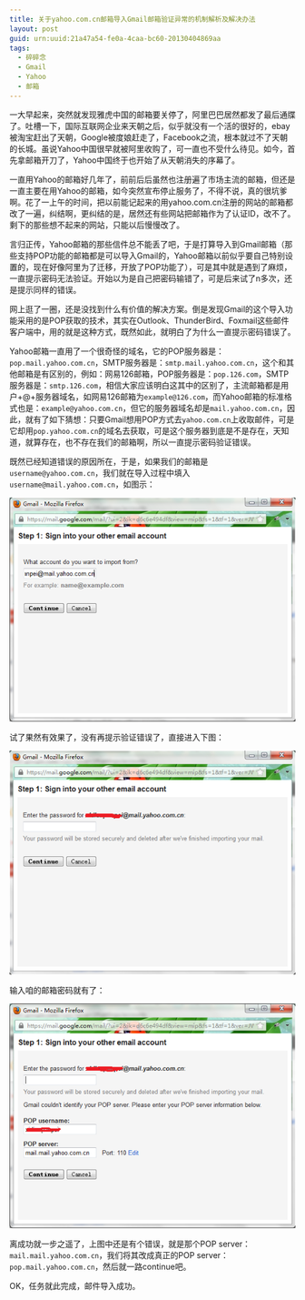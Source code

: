 ```yaml
---
title: 关于yahoo.com.cn邮箱导入Gmail邮箱验证异常的机制解析及解决办法
layout: post
guid: urn:uuid:21a47a54-fe0a-4caa-bc60-20130404869aa
tags:
  - 碎碎念
  - Gmail
  - Yahoo
  - 邮箱
---
```


一大早起来，突然就发现雅虎中国的邮箱要关停了，阿里巴巴居然都发了最后通牒了。吐槽一下，国际互联网企业来天朝之后，似乎就没有一个活的很好的，ebay被淘宝赶出了天朝，Google被度娘赶走了，Facebook之流，根本就过不了天朝的长城。虽说Yahoo中国很早就被阿里收购了，可一直也不受什么待见。如今，首先拿邮箱开刀了，Yahoo中国终于也开始了从天朝消失的序幕了。


一直用Yahoo的邮箱好几年了，前前后后虽然也注册遍了市场主流的邮箱，但还是一直主要在用Yahoo的邮箱，如今突然宣布停止服务了，不得不说，真的很坑爹啊。花了一上午的时间，把以前能记起来的用yahoo.com.cn注册的网站的邮箱都改了一遍，纠结啊，更纠结的是，居然还有些网站把邮箱作为了认证ID，改不了。剩下的那些想不起来的网站，只能以后慢慢改了。


言归正传，Yahoo邮箱的那些信件总不能丢了吧，于是打算导入到Gmail邮箱（那些支持POP功能的邮箱都是可以导入Gmail的，Yahoo邮箱以前似乎要自己特别设置的，现在好像阿里为了迁移，开放了POP功能了），可是其中就是遇到了麻烦，一直提示密码无法验证。开始以为是自己把密码输错了，可是后来试了n多次，还是提示同样的错误。


网上逛了一圈，还是没找到什么有价值的解决方案。倒是发现Gmail的这个导入功能采用的是POP获取的技术，其实在Outlook、ThunderBird、Foxmail这些邮件客户端中，用的就是这种方式，既然如此，就明白了为什么一直提示密码错误了。


Yahoo邮箱一直用了一个很奇怪的域名，它的POP服务器是：`pop.mail.yahoo.com.cn`，SMTP服务器是：`smtp.mail.yahoo.com.cn`，这个和其他邮箱是有区别的，例如：网易126邮箱，POP服务器是：`pop.126.com`，SMTP服务器是：`smtp.126.com`，相信大家应该明白这其中的区别了，主流邮箱都是用户+@+服务器域名，如网易126邮箱为`example@126.com`，而Yahoo邮箱的标准格式也是：`example@yahoo.com.cn`，但它的服务器域名却是`mail.yahoo.com.cn`，因此，就有了如下猜想：只要Gmail想用POP方式去`yahoo.com.cn`上收取邮件，可是它却用`pop.yahoo.com.cn`的域名去获取，可是这个服务器到底是不是存在，天知道，就算存在，也不存在我们的邮箱啊，所以一直提示密码验证错误。


既然已经知道错误的原因所在，于是，如果我们的邮箱是`username@yahoo.com.cn`，我们就在导入过程中填入`username@mail.yahoo.com.cn`，如图示：

<span class="img-800">![](/media/files/2013/04/08/yahoo-move-step1.png "步骤一")</span>

试了果然有效果了，没有再提示验证错误了，直接进入下图：

<span class="img-600">![](/media/files/2013/04/08/yahoo-move-step2.png "步骤二")</span>

输入咱的邮箱密码就有了：

<span class="img-600">![](/media/files/2013/04/08/yahoo-move-step3.png "步骤三")</span>

离成功就一步之遥了，上图中还是有个错误，就是那个POP server：`mail.mail.yahoo.com.cn`，我们将其改成真正的POP server：`pop.mail.yahoo.com.cn`，然后就一路continue吧。


OK，任务就此完成，邮件导入成功。